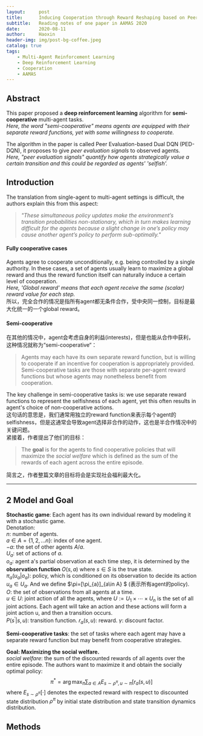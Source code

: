 ```yaml
---
layout:     post
title:      Inducing Cooperation through Reward Reshaping based on Peer Evaluations in Deep Multi-Agent Reinforcement Learning
subtitle:   Reading notes of one paper in AAMAS 2020
date:       2020-08-11
author:     Haoxin
header-img: img/post-bg-coffee.jpeg
catalog: true
tags:
    - Multi-Agent Reinforcement Learning
    - Deep Reinforcement Learning
    - Cooperation
	- AAMAS
---
```


## Abstract  
This paper proposed a **deep reinforcement learning** algorithm for **semi-cooperative** multi-agent tasks.  
*Here, the word "semi-cooperative" means agents are equipped with their separate reward functions, yet with some willingness to cooperate.*  

The algorithm in the paper is called Peer Evaluation-based Dual DQN (PED-DQN), it proposes to give *peer evaluation signals* to observed agents.  
*Here, "peer evaluation signals" quantify how agents strategically value a certain transition and this could be regarded as agents' 'selfish'.*  


## Introduction  
The translation from single-agent to multi-agent settings is difficult, the authors explain this from this aspect:  
> *"These simultaneous policy updates make the environment’s transition probabilities non-stationary, which in turn makes learning difficult for the agents because a slight change in one’s policy may cause another agent’s policy to perform sub-optimally."*  

#### Fully cooperative cases  
Agents agree to cooperate unconditionally, e.g. being controlled by a single authority. In these cases, a set of agents usually learn to maximize a global  reward and thus the reward function itself can naturally induce a certain level of cooperation.  
*Here, 'Global reward' means that each agent receive the same (scalar) reward value for each step.*  
所以，完全合作的情况是指所有agent都无条件合作，受中央同一控制，目标是最大化统一的一个global reward。  
#### Semi-cooperative
在其他的情况中，agent会考虑自身的利益(interests)，但是也能从合作中获利，这种情况就称为“semi-cooperative“：  
> Agents may each have its own separate reward function, but is willing to cooperate if an incentive for cooperation is appropriately provided.  
> Semi-cooperative tasks are those with separate per-agent reward functions but whose agents may nonetheless benefit from cooperation.  

The key challenge in semi-cooperative tasks is: we use separate reward functions to represent the selfishness of each agent, yet this often results in agent's choice of non-cooperative actions.  
这句话的意思是，我们通常用独立的reward function来表示每个agent的selfishness，但是这通常会导致agent选择非合作的动作，这也是半合作情况中的关键问题。  
紧接着，作者提出了他们的目标：  
> The **goal** is for the agents to find cooperative policies that will maximize the *social welfare* which is defined as the sum of the rewards of each agent across the entire episode.  

简言之，作者整篇文章的目标将会是实现社会福利最大化。  

------

## 2 Model and Goal  
**Stochastic game**: Each agent has its own individual reward by modeling it with a stochastic game.  
Denotation:  
$n$: 	number of agents.  
$a\in A=\{1,2,...n\}$: 	index of one agent.  
$-a$: 	the set of other agents $A/a$.  
$U_{a}$: 	set of actions of $a$.  
$o_{a}$: 	agent a's partial observation at each time step, it is determined by the **observation function** $O(s,a)$ where $s\in S$ is the true state.  
$\pi_{a}(u_{a}|o_{a})$: 	policy, which is conditioned on its observation to decide its action $u_{a}\in U_{a}$. And we define $\pi=[\pi_{a}]_{a\in A} $ (表示所有agent的policy).  
$O$: 	the set of observations from all agents at a time.  
$u\in U$:	 joint action of all the agents, where $U:=U_{1}\times \cdots \times U_{n}$ is the set of all joint actions. Each agent will take an action and these actions will form a joint action u, and then a transition occurs.  
$P(s^{'}|s,u)$: 	transition function.     $r_{a}(s,u)$: reward.       $\gamma$: discount factor.   

**Semi-cooperative tasks**: the set of tasks where each agent may have a separate reward function but may benefit from cooperative strategies.  

**Goal: Maximizing the social welfare.**   
*social welfare*: the sum of the discounted rewards of all agents over the entire episode. The authors want to maximize it and obtain the socially optimal policy:
$$
\pi^{*}=\arg \max_{\pi}\sum_{a\in A}E_{s\sim\rho^{\pi},u\sim\pi}[r_{a}(s,u)]
$$
where  $E_{s\sim \rho^{\pi}}[·]$ denotes the expected reward with respect to discounted state distribution $\rho^{\pi}$ by initial state distribution and state transition dynamics distribution.  

## Methods